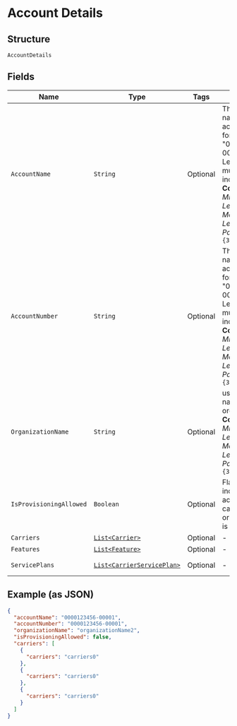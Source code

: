 
# Account Details

## Structure

`AccountDetails`

## Fields

| Name | Type | Tags | Description | Getter | Setter |
|  --- | --- | --- | --- | --- | --- |
| `AccountName` | `String` | Optional | The numeric name of the account, in the format "0000123456-00001". Leading zeros must be included.<br>**Constraints**: *Minimum Length*: `3`, *Maximum Length*: `32`, *Pattern*: `^[0-9-]{3,32}$` | String getAccountName() | setAccountName(String accountName) |
| `AccountNumber` | `String` | Optional | The numeric name of the account, in the format "0000123456-00001". Leading zeros must be included.<br>**Constraints**: *Minimum Length*: `3`, *Maximum Length*: `32`, *Pattern*: `^[0-9-]{3,32}$` | String getAccountNumber() | setAccountNumber(String accountNumber) |
| `OrganizationName` | `String` | Optional | user defined name of organization<br>**Constraints**: *Minimum Length*: `3`, *Maximum Length*: `32`, *Pattern*: `^[0-9]{3,32}$` | String getOrganizationName() | setOrganizationName(String organizationName) |
| `IsProvisioningAllowed` | `Boolean` | Optional | Flag set to indicate if account details can be edited or not. Default is "true". | Boolean getIsProvisioningAllowed() | setIsProvisioningAllowed(Boolean isProvisioningAllowed) |
| `Carriers` | [`List<Carrier>`](../../doc/models/carrier.md) | Optional | - | List<Carrier> getCarriers() | setCarriers(List<Carrier> carriers) |
| `Features` | [`List<Feature>`](../../doc/models/feature.md) | Optional | - | List<Feature> getFeatures() | setFeatures(List<Feature> features) |
| `ServicePlans` | [`List<CarrierServicePlan>`](../../doc/models/carrier-service-plan.md) | Optional | - | List<CarrierServicePlan> getServicePlans() | setServicePlans(List<CarrierServicePlan> servicePlans) |

## Example (as JSON)

```json
{
  "accountName": "0000123456-00001",
  "accountNumber": "0000123456-00001",
  "organizationName": "organizationName2",
  "isProvisioningAllowed": false,
  "carriers": [
    {
      "carriers": "carriers0"
    },
    {
      "carriers": "carriers0"
    },
    {
      "carriers": "carriers0"
    }
  ]
}
```

